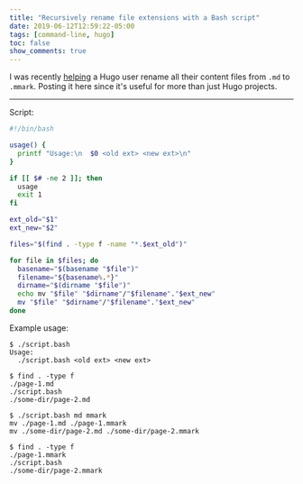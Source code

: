 ```yaml
---
title: "Recursively rename file extensions with a Bash script"
date: 2019-06-12T12:59:22-05:00
tags: [command-line, hugo]
toc: false
show_comments: true
---
```


I was recently [helping](https://discourse.gohugo.io/t/rendering-code-blocks-properly-from-md-files/19126/3?u=zwbetz) a Hugo user rename all their content files from `.md` to `.mmark`. Posting it here since it's useful for more than just Hugo projects. 

---

Script: 
```bash
#!/bin/bash

usage() {
  printf "Usage:\n  $0 <old ext> <new ext>\n"
}

if [[ $# -ne 2 ]]; then
  usage
  exit 1
fi

ext_old="$1"
ext_new="$2"

files="$(find . -type f -name "*.$ext_old")"

for file in $files; do
  basename="$(basename "$file")"
  filename="${basename%.*}"
  dirname="$(dirname "$file")"
  echo mv "$file" "$dirname"/"$filename"."$ext_new"
  mv "$file" "$dirname"/"$filename"."$ext_new"
done
```

Example usage:
```plain
$ ./script.bash
Usage:
  ./script.bash <old ext> <new ext>

$ find . -type f
./page-1.md
./script.bash
./some-dir/page-2.md

$ ./script.bash md mmark 
mv ./page-1.md ./page-1.mmark
mv ./some-dir/page-2.md ./some-dir/page-2.mmark

$ find . -type f
./page-1.mmark
./script.bash
./some-dir/page-2.mmark
```
